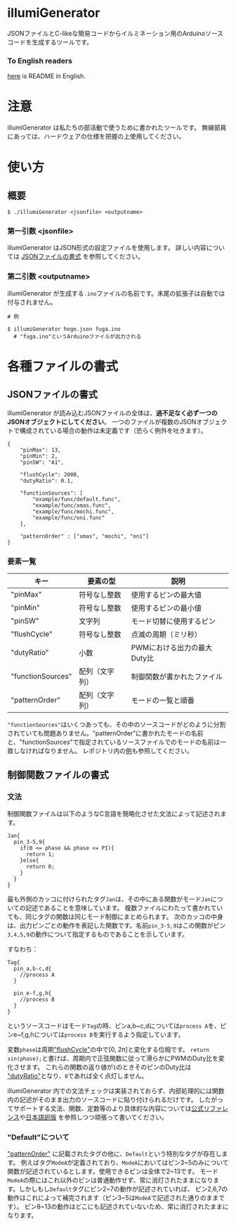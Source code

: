 # illumiGenerator
JSONファイルとC-likeな簡易コードからイルミネーション用のArduinoソースコードを生成するツールです。

### To English readers
[here](README_en.md) is README in English.

# 注意
illumiGenerator は私たちの部活動で使うために書かれたツールです。
無線部員にあっては、ハードウェアの仕様を把握の上使用してください。

# 使い方

## 概要
```
$ ./illumiGenerator <jsonfile> <outputname>
```

### 第一引数 \<jsonfile\>
illumiGenerator はJSON形式の設定ファイルを使用します。
詳しい内容については
[JSONファイルの書式](https://github.com/jj1lis/illumiGenerator/blob/master/README.md#json%E3%83%95%E3%82%A1%E3%82%A4%E3%83%AB%E3%81%AE%E6%9B%B8%E5%BC%8F)
を参照してください。

### 第二引数 \<outputname\>
illumiGenerator が生成する`.ino`ファイルの名前です。末尾の拡張子は自動では付与されません。
```
# 例

$ illumiGenerator hoge.json fuga.ino
  # "fuga.ino"というArduinoファイルが出力される
```

# 各種ファイルの書式

## JSONファイルの書式
illumiGenerator が読み込むJSONファイルの全体は、**過不足なく必ず一つのJSONオブジェクトにしてください**。
一つのファイルが複数のJSONオブジェクトで構成されている場合の動作は未定義です（恐らく例外を吐きます）。

```
{
    "pinMax": 13, 
    "pinMin": 2,
    "pinSW": "A1",

    "flushCycle": 2000,
    "dutyRatio": 0.1,

    "functionSources": [
        "example/func/default.func",
        "example/func/xmas.func",
        "example/func/mochi.func",
        "example/func/oni.func"
    ],  

    "patternOrder" : ["xmas", "mochi", "oni"]
}

```

### 要素一覧
|キー|要素の型|説明|
|----|--------|----|
|"pinMax"|符号なし整数|使用するピンの最大値|
|"pinMin"|符号なし整数|使用するピンの最小値|
|"pinSW"|文字列|モード切替に使用するピン|
|"flushCycle"|符号なし整数|点滅の周期（ミリ秒）|
|"dutyRatio"|小数|PWMにおける出力の最大Duty比|
|"functionSources"|配列（文字列）|制御関数が書かれたファイル|
|"patternOrder"|配列（文字列）|モードの一覧と順番|

`"functionSources"`はいくつあっても、その中のソースコードがどのように分割されていても問題ありません。"patternOrder"に書かれたモードの名前と、"functionSources"で指定されているソースファイルでのモードの名前は一致しなければなりません。
レポジトリ内の[例](example/example.json)も参照してください。

## 制御関数ファイルの書式

### 文法

制御関数ファイルは以下のようなC言語を簡略化させた文法によって記述されます。

```
Jan{
  pin_3-5,9{
    if(0 <= phase && phase <= PI){
      return 1;
    }else{
      return 0;
    }
  }  
}
```
最も外側のカッコに付けられたタグ`Jan`は、その中にある関数がモード`Jan`についての記述であることを意味しています。
複数ファイルにわたって書かれていても、同じタグの関数は同じモード制御にまとめられます。
次のカッコの中身は、出力ピンごとの動作を表記した関数です。名前`pin_3-5,9`はこの関数がピン`3,4,5,9`の動作について指定するものであることを示しています。

すなわち：
```
Tag{
  pin_a,b-c,d{
    //process A
  }
  
  pin_e-f,g,h{
    //process B
  }
}
```
というソースコードはモード`Tag`の時、ピンa,b\~c,dについては`process A`を、ピンe\~f,g,hについては`process B`を実行するよう指定しています。

変数`phase`は周期["flushCycle"](https://github.com/jj1lis/illumiGenerator/blob/master/README.md#%E8%A6%81%E7%B4%A0%E4%B8%80%E8%A6%A7)の中で[0, 2π]と変化する位相です。
`return sin(phase);`と書けば、周期内で正弦関数に従って滑らかにPWMのDuty比を変化させます。
これらの関数の返り値が`1`のときそのピンのDuty比は
["dutyRatio"](https://github.com/jj1lis/illumiGenerator/blob/master/README.md#%E8%A6%81%E7%B4%A0%E4%B8%80%E8%A6%A7)となり、`0`であれば全く点灯しません。

illumiGenerator 内での文法チェックは実装されておらず、内部処理的には関数内の記述がそのまま出力のソースコードに貼り付けられるだけです。
したがってサポートする文法、関数、定数等のより具体的な内容については[公式リファレンス](https://www.arduino.cc/reference/en/)や[日本語訳版](http://www.musashinodenpa.com/arduino/ref/)
を参照しつつ頑張って書いてください。

### "Default"について
["patternOrder"](https://github.com/jj1lis/illumiGenerator/blob/master/README.md#%E8%A6%81%E7%B4%A0%E4%B8%80%E8%A6%A7)
に記載されたタグの他に、`Default`という特別なタグが存在します。
例えばタグ`ModeA`が定義されており、`ModeA`においてはピン3\~5のみについて関数が記述されているとします。使用できるピンは全体で2\~13です。
モード`ModeA`の際にはこれ以外のピンは普通動作せず、常に消灯されたままになります。しかしもし`Default`タグにピン2\~7の動作が記述されていれば、
ピン2,6,7の動作はこれによって補完されます（ピン3\~5は`ModeA`で記述された通りのままです）。
ピン8\~13の動作はどこにも記述されていないため、常に消灯されたままになります。
